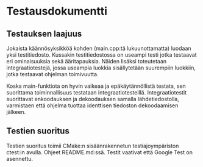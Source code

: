 # Testausdokumentti

## Testauksen laajuus

Jokaista käännösyksikköä kohden (main.cpp:tä lukuunottamatta) luodaan yksi testitiedosto. Kussakin
testitiedostossa on useampi testi jotka testaavat eri ominaisuuksia sekä ääritapauksia.
Näiden lisäksi toteutetaan integraatiotestejä, jossa useampia luokkia sisällytetään suurempiin luokkiin,
jotka testaavat ohjelman toimivuutta.

Koska main-funktiota on hyvin vaikeaa ja epäkäytännöllistä testata, sen suorittama toiminnallisuus
testataan integraatiotesteillä. Integraatiotestit suorittavat enkoodauksen ja dekoodauksen samalla
lähdetiedostolla, varmistaen että ohjelma tuottaa identtisen tiedoston dekoodaamisen jälkeen.

## Testien suoritus

Testien suoritus toimii CMake:n sisäänrakennetun testiajoympäriston ctest:in avulla. Ohjeet
README.md:ssä. Testit vaativat että Google Test on asennettu.
